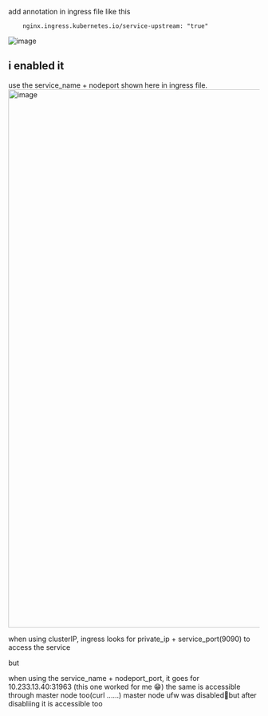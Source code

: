 add annotation in ingress file like this
```
    nginx.ingress.kubernetes.io/service-upstream: "true"

```
![image](https://github.com/caelumpirata/Kubernetes/assets/85424262/3dbd0067-27de-4bd7-aab7-54ae4a902138)


i enabled it 
----------------------
use the service_name + nodeport shown here in ingress file.
<img width="1080" alt="image" src="https://github.com/caelumpirata/Kubernetes/assets/85424262/b6cd45cc-c393-4adc-b22b-a43cc1fbd061">


when using clusterIP, ingress looks for private_ip + service_port(9090) to access the service

but 

when using the service_name + nodeport_port, it goes for 10.233.13.40:31963  (this one worked for me 😁) 
the same is accessible through master node too(curl ......)
master node ufw was disabled🥱but after disabliing it is accessible too




